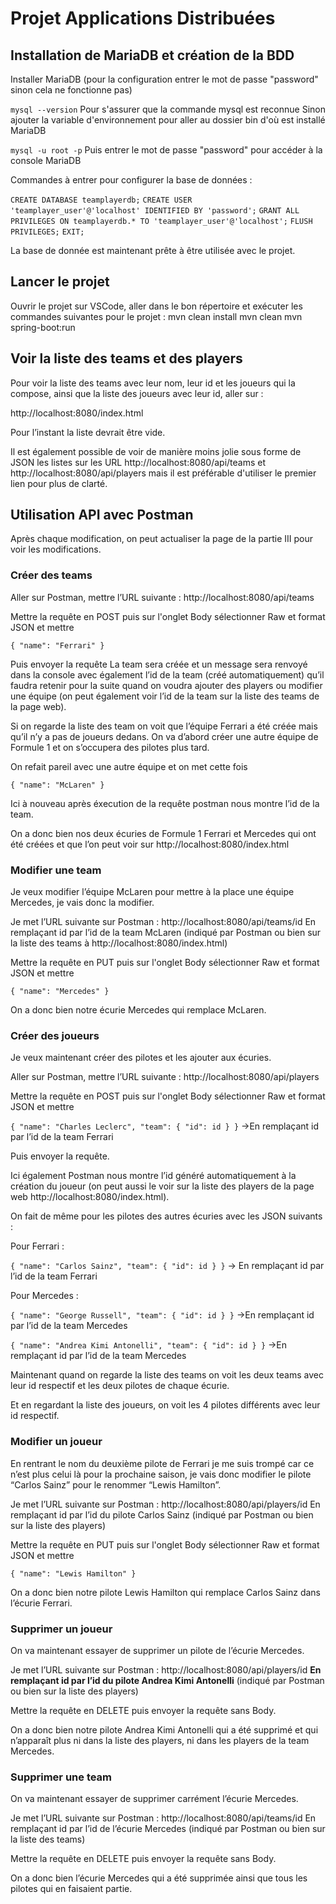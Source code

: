 # Projet Applications Distribuées

## Installation de MariaDB et création de la BDD

Installer MariaDB (pour la configuration entrer le mot de passe "password" sinon cela ne fonctionne pas)

`mysql --version`
Pour s'assurer que la commande mysql est reconnue
Sinon ajouter la variable d'environnement pour aller au dossier bin d'où est installé MariaDB

`mysql -u root -p`
Puis entrer le mot de passe "password" pour accéder à la console MariaDB

Commandes à entrer pour configurer la base de données :

`CREATE DATABASE teamplayerdb;`
`CREATE USER 'teamplayer_user'@'localhost' IDENTIFIED BY 'password';`
`GRANT ALL PRIVILEGES ON teamplayerdb.* TO 'teamplayer_user'@'localhost';`
`FLUSH PRIVILEGES;`
`EXIT;`

La base de donnée est maintenant prête à être utilisée avec le projet.

## Lancer le projet

Ouvrir le projet sur VSCode, aller dans le bon répertoire et exécuter les commandes suivantes pour le projet :
mvn clean install
mvn clean
mvn spring-boot:run

## Voir la liste des teams et des players

Pour voir la liste des teams avec leur nom, leur id et les joueurs qui la compose, ainsi que la liste des joueurs avec leur id, aller sur :

http://localhost:8080/index.html

Pour l’instant la liste devrait être vide.

Il est également possible de voir de manière moins jolie sous forme de JSON les listes sur les URL http://localhost:8080/api/teams et http://localhost:8080/api/players mais il est préférable d'utiliser le premier lien pour plus de clarté.

## Utilisation API avec Postman

Après chaque modification, on peut actualiser la page de la partie III pour voir les modifications.

### Créer des teams

Aller sur Postman, mettre l’URL suivante :
http://localhost:8080/api/teams

Mettre la requête en POST puis sur l'onglet Body sélectionner Raw et format JSON et mettre

`{
	"name": "Ferrari"
}`

Puis envoyer la requête
La team sera créée et un message sera renvoyé dans la console avec également l’id de la team (créé automatiquement) qu’il faudra retenir pour la suite quand on voudra ajouter des players ou modifier une équipe (on peut également voir l’id de la team sur la liste des teams de la page web).

Si on regarde la liste des team on voit que l’équipe Ferrari a été créée mais qu’il n’y a pas de joueurs dedans. On va d’abord créer une autre équipe de Formule 1 et on s’occupera des pilotes plus tard.

On refait pareil avec une autre équipe et on met cette fois

`{
	"name": "McLaren"
}`

Ici à nouveau après éxecution de la requête postman nous montre l’id de la team.

On a donc bien nos deux écuries de Formule 1 Ferrari et Mercedes qui ont été créées et que l’on peut voir sur http://localhost:8080/index.html

### Modifier une team

Je veux modifier l’équipe McLaren pour mettre à la place une équipe Mercedes, je vais donc la modifier.

Je met l’URL suivante sur Postman :
http://localhost:8080/api/teams/id En remplaçant id par l’id de la team McLaren (indiqué par Postman ou bien sur la liste des teams à http://localhost:8080/index.html)

Mettre la requête en PUT puis sur l'onglet Body sélectionner Raw et format JSON et mettre

`{
	"name": "Mercedes"
}`

On a donc bien notre écurie Mercedes qui remplace McLaren.

### Créer des joueurs

Je veux maintenant créer des pilotes et les ajouter aux écuries.

Aller sur Postman, mettre l’URL suivante :
http://localhost:8080/api/players

Mettre la requête en POST puis sur l'onglet Body sélectionner Raw et format JSON et mettre

`
{
	"name": "Charles Leclerc",
	"team": {
		"id": id
	}
}
`
→En remplaçant id par l’id de la team Ferrari

Puis envoyer la requête.

Ici également Postman nous montre l’id généré automatiquement à la création du joueur (on peut aussi le voir sur la liste des players de la page web http://localhost:8080/index.html).

On fait de même pour les pilotes des autres écuries avec les JSON suivants :

Pour Ferrari :

`
{
	"name": "Carlos Sainz",
	"team": {
		"id": id
	}
}
`
→ En remplaçant id par l’id de la team Ferrari

Pour Mercedes :

`
{
	"name": "George Russell",
	"team": {
		"id": id
	}
}
`
→En remplaçant id par l’id de la team Mercedes

`
{
	"name": "Andrea Kimi Antonelli",
	"team": {
		"id": id
	}
}
`
→En remplaçant id par l’id de la team Mercedes

Maintenant quand on regarde la liste des teams on voit les deux teams avec leur id respectif et les deux pilotes de chaque écurie.

Et en regardant la liste des joueurs, on voit les 4 pilotes différents avec leur id respectif.

### Modifier un joueur

En rentrant le nom du deuxième pilote de Ferrari je me suis trompé car ce n’est plus celui là pour la prochaine saison, je vais donc modifier le pilote “Carlos Sainz” pour le renommer “Lewis Hamilton”.

Je met l’URL suivante sur Postman :
http://localhost:8080/api/players/id En remplaçant id par l’id du pilote Carlos Sainz (indiqué par Postman ou bien sur la liste des players)

Mettre la requête en PUT puis sur l'onglet Body sélectionner Raw et format JSON et mettre

`
{
	"name": "Lewis Hamilton"
}
`

On a donc bien notre pilote Lewis Hamilton qui remplace Carlos Sainz dans l’écurie Ferrari.

### Supprimer un joueur

On va maintenant essayer de supprimer un pilote de l’écurie Mercedes.

Je met l’URL suivante sur Postman :
http://localhost:8080/api/players/id **En remplaçant id par l’id du pilote Andrea Kimi Antonelli** (indiqué par Postman ou bien sur la liste des players)

Mettre la requête en DELETE puis envoyer la requête sans Body.

On a donc bien notre pilote Andrea Kimi Antonelli qui a été supprimé et qui n’apparaît plus ni dans la liste des players, ni dans les players de la team Mercedes.

### Supprimer une team

On va maintenant essayer de supprimer carrément l’écurie Mercedes.

Je met l’URL suivante sur Postman :
http://localhost:8080/api/teams/id En remplaçant id par l’id de l’écurie Mercedes (indiqué par Postman ou bien sur la liste des teams)

Mettre la requête en DELETE puis envoyer la requête sans Body.

On a donc bien l’écurie Mercedes qui a été supprimée ainsi que tous les pilotes qui en faisaient partie.